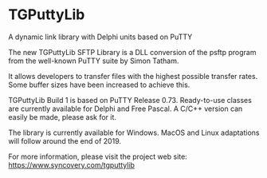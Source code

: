 # TGPuttyLib
 A dynamic link library with Delphi units based on PuTTY

The new TGPuttyLib SFTP Library is a DLL conversion of the psftp program from the well-known PuTTY suite by Simon Tatham.

It allows developers to transfer files with the highest possible transfer rates. Some buffer sizes have been increased to achieve this.

TGPuttyLib Build 1 is based on PuTTY Release 0.73. Ready-to-use classes are currently available for Delphi and Free Pascal. A C/C++ version can easily be made, please ask for it.

The library is currently available for Windows. MacOS and Linux adaptations will follow around the end of 2019.

For more information, please visit the project web site: 
https://www.syncovery.com/tgputtylib

